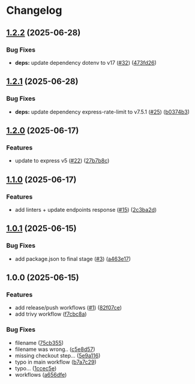 # Changelog

## [1.2.2](https://github.com/Jdavid77/ryanair-api/compare/v1.2.1...v1.2.2) (2025-06-28)


### Bug Fixes

* **deps:** update dependency dotenv to v17 ([#32](https://github.com/Jdavid77/ryanair-api/issues/32)) ([473fd26](https://github.com/Jdavid77/ryanair-api/commit/473fd263c25d74e780f409d8877b3ec29da48ab4))

## [1.2.1](https://github.com/Jdavid77/ryanair-api/compare/v1.2.0...v1.2.1) (2025-06-28)


### Bug Fixes

* **deps:** update dependency express-rate-limit to v7.5.1 ([#25](https://github.com/Jdavid77/ryanair-api/issues/25)) ([b0374b3](https://github.com/Jdavid77/ryanair-api/commit/b0374b32aed734b3ed70cfa1f99fa3a55f74e021))

## [1.2.0](https://github.com/Jdavid77/ryanair-api/compare/v1.1.0...v1.2.0) (2025-06-17)


### Features

* update to express v5 ([#22](https://github.com/Jdavid77/ryanair-api/issues/22)) ([27b7b8c](https://github.com/Jdavid77/ryanair-api/commit/27b7b8cf0805ef73a7e2b6dbee7f12e4a9b9a247))

## [1.1.0](https://github.com/Jdavid77/ryanair-api/compare/v1.0.1...v1.1.0) (2025-06-17)


### Features

* add linters + update endpoints response ([#15](https://github.com/Jdavid77/ryanair-api/issues/15)) ([2c3ba2d](https://github.com/Jdavid77/ryanair-api/commit/2c3ba2d88379d4760745e97a51d7414e5093456f))

## [1.0.1](https://github.com/Jdavid77/ryanair-api/compare/v1.0.0...v1.0.1) (2025-06-15)

### Bug Fixes

- add package.json to final stage ([#3](https://github.com/Jdavid77/ryanair-api/issues/3)) ([a463e17](https://github.com/Jdavid77/ryanair-api/commit/a463e17ac81677f7bdb122dfe9a6c018b4a7c0fc))

## 1.0.0 (2025-06-15)

### Features

- add release/push workflows ([#1](https://github.com/Jdavid77/ryanair-api/issues/1)) ([82f07ce](https://github.com/Jdavid77/ryanair-api/commit/82f07ce43540f6dc6075617480b9d92d5bce251f))
- add trivy workflow ([f7cbc8a](https://github.com/Jdavid77/ryanair-api/commit/f7cbc8aa4d7bfbeebc70db57d11c9df64d356add))

### Bug Fixes

- filename ([75cb355](https://github.com/Jdavid77/ryanair-api/commit/75cb355e90870f27c22a39832b0afaac37f1f958))
- filename was wrong.. ([c5e8d57](https://github.com/Jdavid77/ryanair-api/commit/c5e8d57b3719de56fa9e0dd70fd9ba3a93365618))
- missing checkout step... ([5e9a116](https://github.com/Jdavid77/ryanair-api/commit/5e9a116a99d3ad5edf317ef04f881c119ea0ed3b))
- typo in main workflow ([b7a7c29](https://github.com/Jdavid77/ryanair-api/commit/b7a7c29e7afadbd3a39141a463d38722af7bf842))
- typo... ([1ccec5e](https://github.com/Jdavid77/ryanair-api/commit/1ccec5eb5ab4ac71356df34d84e1a92b8716df56))
- workflows ([a656dfe](https://github.com/Jdavid77/ryanair-api/commit/a656dfe37d7ae513cda06f4ddf7a7799ba4100ec))
